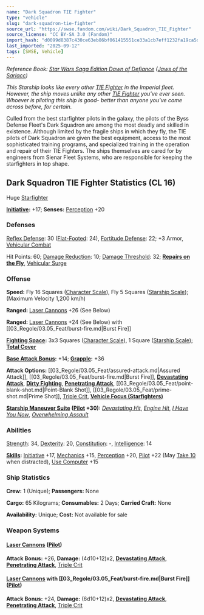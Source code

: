 ```yaml
---
name: "Dark Squadron TIE Fighter"
type: "vehicle"
slug: "dark-squadron-tie-fighter"
source_url: "https://swse.fandom.com/wiki/Dark_Squadron_TIE_Fighter"
source_license: "CC BY-SA 3.0 (Fandom)"
import_hash: "d0099d8387c430ce63eb86bf061415551ce33a1cb7eff1232fa19ca5d37fdb61"
last_imported: "2025-09-12"
tags: [SWSE, Vehicle]
---
```

*Reference Book: [Star Wars Saga Edition Dawn of Defiance](https://swse.fandom.com/wiki/Star_Wars_Saga_Edition_Dawn_of_Defiance) ([Jaws of the Sarlacc](https://swse.fandom.com/wiki/Jaws_of_the_Sarlacc))*

*This Starship looks like every other [TIE Fighter](https://swse.fandom.com/wiki/TIE_Fighter) in the Imperial fleet. However, the ship moves unlike any other [TIE Fighter](https://swse.fandom.com/wiki/TIE_Fighter) you've ever seen. Whoever is piloting this ship is good- better than anyone you've come across before, for certain.*

Culled from the best starfighter pilots in the galaxy, the pilots of the Byss Defense Fleet's Dark Squadron are among the most deadly and skilled in existence. Although limited by the fragile ships in which they fly, the TIE pilots of Dark Squadron are given the best equipment, access to the most sophisticated training programs, and specialized training in the operation and repair of their TIE Fighters. The ships themselves are cared for by engineers from Sienar Fleet Systems, who are responsible for keeping the starfighters in top shape.

## Dark Squadron TIE Fighter Statistics (CL 16)
Huge [Starfighter](https://swse.fandom.com/wiki/Starfighter)

**[Initiative](https://swse.fandom.com/wiki/Initiative):** +17; **Senses:** [Perception](https://swse.fandom.com/wiki/Perception) +20
### Defenses
[Reflex Defense](https://swse.fandom.com/wiki/Reflex_Defense_(Vehicles)): 30 ([Flat-Footed](https://swse.fandom.com/wiki/Flat-Footed): 24), [Fortitude Defense](https://swse.fandom.com/wiki/Fortitude_Defense_(Vehicles)): 22; +3 Armor, [Vehicular Combat](https://swse.fandom.com/wiki/Vehicular_Combat)

Hit Points: 60; [Damage Reduction](https://swse.fandom.com/wiki/Damage_Reduction): 10; [Damage Threshold](https://swse.fandom.com/wiki/Damage_Threshold_(Vehicles)): 32; **[Repairs on the Fly](https://swse.fandom.com/wiki/Repairs_on_the_Fly)**, [Vehicular Surge](https://swse.fandom.com/wiki/Vehicular_Surge)
### Offense
**Speed:** Fly 16 Squares ([Character Scale](https://swse.fandom.com/wiki/Character_Scale)), Fly 5 Squares ([Starship Scale](https://swse.fandom.com/wiki/Starship_Scale)); (Maximum Velocity 1,200 km/h)

**Ranged:** [Laser Cannons](https://swse.fandom.com/wiki/Laser_Cannon) +26 (See Below)

**Ranged:** [Laser Cannons](https://swse.fandom.com/wiki/Laser_Cannon) +24 (See Below) with [[03_Regole/03.05_Feat/burst-fire.md|Burst Fire]]

**[Fighting Space](https://swse.fandom.com/wiki/Fighting_Space):** 3x3 Squares ([Character Scale](https://swse.fandom.com/wiki/Character_Scale)), 1 Square ([Starship Scale](https://swse.fandom.com/wiki/Starship_Scale)); **[Total Cover](https://swse.fandom.com/wiki/Total_Cover)**

**[Base Attack Bonus](https://swse.fandom.com/wiki/Base_Attack_Bonus):** +14; **[Grapple](https://swse.fandom.com/wiki/Grapple):** +36

**Attack Options:** [[03_Regole/03.05_Feat/assured-attack.md|Assured Attack]], [[03_Regole/03.05_Feat/burst-fire.md|Burst Fire]], **[Devastating Attack](https://swse.fandom.com/wiki/Devastating_Attack)**, **[Dirty Fighting](https://swse.fandom.com/wiki/Dirty_Fighting)**, **[Penetrating Attack](https://swse.fandom.com/wiki/Penetrating_Attack)**, [[03_Regole/03.05_Feat/point-blank-shot.md|Point-Blank Shot]], [[03_Regole/03.05_Feat/prime-shot.md|Prime Shot]], [Triple Crit](https://swse.fandom.com/wiki/Triple_Crit), **[Vehicle Focus (Starfighters)](https://swse.fandom.com/wiki/Vehicle_Focus_(Starfighters))**

**[Starship Maneuver Suite](https://swse.fandom.com/wiki/Starship_Maneuver_Suite) ([Pilot](https://swse.fandom.com/wiki/Pilot) +30):** *[Devastating Hit](https://swse.fandom.com/wiki/Devastating_Hit)*, *[Engine Hit](https://swse.fandom.com/wiki/Engine_Hit)*, *[I Have You Now](https://swse.fandom.com/wiki/I_Have_You_Now)*, *[Overwhelming Assault](https://swse.fandom.com/wiki/Overwhelming_Assault_(Starship_Maneuver))*
### Abilities
[Strength](https://swse.fandom.com/wiki/Strength): 34, [Dexterity](https://swse.fandom.com/wiki/Dexterity): 20, [Constitution](https://swse.fandom.com/wiki/Constitution): -, [Intelligence](https://swse.fandom.com/wiki/Intelligence): 14

**[Skills](https://swse.fandom.com/wiki/Skills):** [Initiative](https://swse.fandom.com/wiki/Initiative) +17, [Mechanics](https://swse.fandom.com/wiki/Mechanics) +15, [Perception](https://swse.fandom.com/wiki/Perception) +20, [Pilot](https://swse.fandom.com/wiki/Pilot) +22 (May [Take 10](https://swse.fandom.com/wiki/Take_10) when distracted), [Use Computer](https://swse.fandom.com/wiki/Use_Computer) +15
### Ship Statistics
**Crew:** 1 (Unique); **Passengers:** None

**Cargo:** 65 Kilograms; **Consumables:** 2 Days; **Carried Craft:** None

**Availability:** Unique; **Cost:** Not available for sale
### Weapon Systems
#### **[Laser Cannons](https://swse.fandom.com/wiki/Laser_Cannons) ([Pilot](https://swse.fandom.com/wiki/Pilot_(Vehicle_Combat)))**
**Attack Bonus:** +26, **Damage:** (4d10+12)x2, **[Devastating Attack](https://swse.fandom.com/wiki/Devastating_Attack)**, **[Penetrating Attack](https://swse.fandom.com/wiki/Penetrating_Attack)**, [Triple Crit](https://swse.fandom.com/wiki/Triple_Crit)
#### **[Laser Cannons](https://swse.fandom.com/wiki/Laser_Cannons) with [[03_Regole/03.05_Feat/burst-fire.md|Burst Fire]] ([Pilot](https://swse.fandom.com/wiki/Pilot_(Vehicle_Combat)))**
**Attack Bonus:** +24, **Damage:** (6d10+12)x2, **[Devastating Attack](https://swse.fandom.com/wiki/Devastating_Attack)**, **[Penetrating Attack](https://swse.fandom.com/wiki/Penetrating_Attack)**, [Triple Crit](https://swse.fandom.com/wiki/Triple_Crit)
